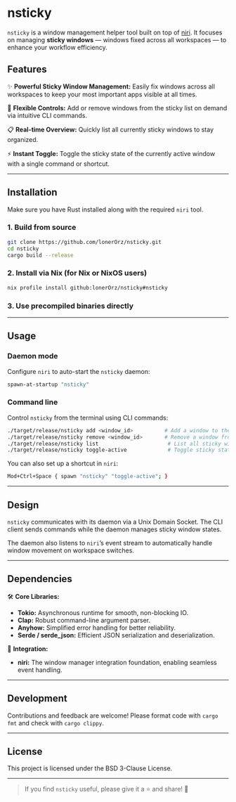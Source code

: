 # nsticky

`nsticky` is a window management helper tool built on top of [niri](https://github.com/YaLTeR/niri). It focuses on managing **sticky windows** — windows fixed across all workspaces — to enhance your workflow efficiency.

## Features

✨ **Powerful Sticky Window Management:**
Easily fix windows across all workspaces to keep your most important apps visible at all times.

🔧 **Flexible Controls:**
Add or remove windows from the sticky list on demand via intuitive CLI commands.

📋 **Real-time Overview:**
Quickly list all currently sticky windows to stay organized.

⚡ **Instant Toggle:**
Toggle the sticky state of the currently active window with a single command or shortcut.

---

## Installation

Make sure you have Rust installed along with the required `niri` tool.

### 1. Build from source

```bash
git clone https://github.com/lonerOrz/nsticky.git
cd nsticky
cargo build --release
```

### 2. Install via Nix (for Nix or NixOS users)

```bash
nix profile install github:lonerOrz/nsticky#nsticky
```

### 3. Use precompiled binaries directly

---

## Usage

### Daemon mode

Configure `niri` to auto-start the `nsticky` daemon:

```bash
spawn-at-startup "nsticky"
```

### Command line

Control `nsticky` from the terminal using CLI commands:

```bash
./target/release/nsticky add <window_id>          # Add a window to the sticky list
./target/release/nsticky remove <window_id>       # Remove a window from the sticky list
./target/release/nsticky list                      # List all sticky windows
./target/release/nsticky toggle-active             # Toggle sticky state of the active window
```

You can also set up a shortcut in `niri`:

```bash
Mod+Ctrl+Space { spawn "nsticky" "toggle-active"; }
```

---

## Design

`nsticky` communicates with its daemon via a Unix Domain Socket. The CLI client sends commands while the daemon manages sticky window states.

The daemon also listens to `niri`’s event stream to automatically handle window movement on workspace switches.

---

## Dependencies

🛠️ **Core Libraries:**

- **Tokio:** Asynchronous runtime for smooth, non-blocking IO.
- **Clap:** Robust command-line argument parser.
- **Anyhow:** Simplified error handling for better reliability.
- **Serde / serde_json:** Efficient JSON serialization and deserialization.

🔗 **Integration:**

- **niri:** The window manager integration foundation, enabling seamless event handling.

---

## Development

Contributions and feedback are welcome!
Please format code with `cargo fmt` and check with `cargo clippy`.

---

## License

This project is licensed under the BSD 3-Clause License.

---

> If you find `nsticky` useful, please give it a ⭐ and share! 🎉
